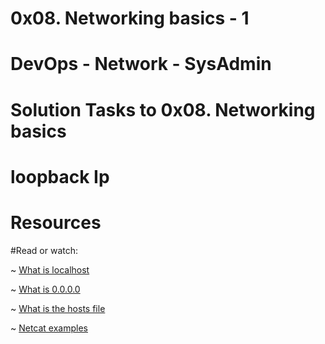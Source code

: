 # 0x08. Networking basics - 1

# DevOps - Network - SysAdmin

# Solution Tasks to 0x08. Networking basics

# loopback Ip

# Resources

#Read or watch:

~ [What is localhost](https://en.wikipedia.org/wiki/Localhost)

~ [What is 0.0.0.0](https://en.wikipedia.org/wiki/0.0.0.0)

~ [What is the hosts file](https://www.makeuseof.com/tag/modify-manage-hosts-file-linux/)

~ [Netcat examples](https://www.thegeekstuff.com/2012/04/nc-command-examples/)
